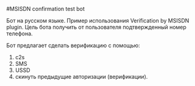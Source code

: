 #MSISDN confirmation test bot

Бот на русском языке.
Пример использования Verification by MSISDN plugin. Цель бота получить от пользователя подтвержденный номер телефона.

Бот предлагает сделать верификацию с помощью:
1) c2s
2) SMS
3) USSD
4) скинуть предыдущие авторизации (верификации).
